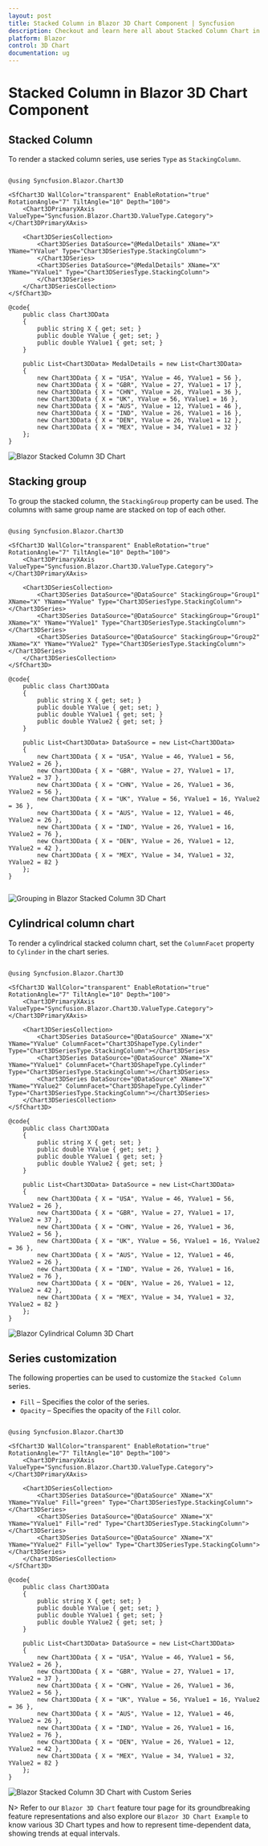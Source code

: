 ```yaml
---
layout: post
title: Stacked Column in Blazor 3D Chart Component | Syncfusion
description: Checkout and learn here all about Stacked Column Chart in Syncfusion Blazor 3D Chart component and more.
platform: Blazor
control: 3D Chart
documentation: ug
---
```


# Stacked Column in Blazor 3D Chart Component

## Stacked Column

To render a stacked column series, use series `Type` as `StackingColumn`.

```cshtml

@using Syncfusion.Blazor.Chart3D

<SfChart3D WallColor="transparent" EnableRotation="true" RotationAngle="7" TiltAngle="10" Depth="100">
    <Chart3DPrimaryXAxis ValueType="Syncfusion.Blazor.Chart3D.ValueType.Category"></Chart3DPrimaryXAxis>

    <Chart3DSeriesCollection>
        <Chart3DSeries DataSource="@MedalDetails" XName="X" YName="YValue" Type="Chart3DSeriesType.StackingColumn">
        </Chart3DSeries>
        <Chart3DSeries DataSource="@MedalDetails" XName="X" YName="YValue1" Type="Chart3DSeriesType.StackingColumn">
        </Chart3DSeries>
    </Chart3DSeriesCollection>
</SfChart3D>

@code{
    public class Chart3DData
    {
        public string X { get; set; }
        public double YValue { get; set; }
        public double YValue1 { get; set; }
    }
	
    public List<Chart3DData> MedalDetails = new List<Chart3DData>
	{
        new Chart3DData { X = "USA", YValue = 46, YValue1 = 56 },
        new Chart3DData { X = "GBR", YValue = 27, YValue1 = 17 },
        new Chart3DData { X = "CHN", YValue = 26, YValue1 = 36 },
        new Chart3DData { X = "UK", YValue = 56, YValue1 = 16 },
        new Chart3DData { X = "AUS", YValue = 12, YValue1 = 46 },
        new Chart3DData { X = "IND", YValue = 26, YValue1 = 16 },
        new Chart3DData { X = "DEN", YValue = 26, YValue1 = 12 },
        new Chart3DData { X = "MEX", YValue = 34, YValue1 = 32 }
    };
}

``` 

![Blazor Stacked Column 3D Chart](../images/chart-types-images/blazor-stacked-column-chart.png)

## Stacking group

To group the stacked column, the `StackingGroup` property can be used. The columns with same group name are stacked on top of each other.

```cshtml

@using Syncfusion.Blazor.Chart3D

<SfChart3D WallColor="transparent" EnableRotation="true" RotationAngle="7" TiltAngle="10" Depth="100">
    <Chart3DPrimaryXAxis ValueType="Syncfusion.Blazor.Chart3D.ValueType.Category"></Chart3DPrimaryXAxis>

    <Chart3DSeriesCollection>
        <Chart3DSeries DataSource="@DataSource" StackingGroup="Group1" XName="X" YName="YValue" Type="Chart3DSeriesType.StackingColumn"></Chart3DSeries>
        <Chart3DSeries DataSource="@DataSource" StackingGroup="Group1" XName="X" YName="YValue1" Type="Chart3DSeriesType.StackingColumn"></Chart3DSeries>
        <Chart3DSeries DataSource="@DataSource" StackingGroup="Group2" XName="X" YName="YValue2" Type="Chart3DSeriesType.StackingColumn"></Chart3DSeries>
    </Chart3DSeriesCollection>
</SfChart3D>

@code{
    public class Chart3DData
    {
        public string X { get; set; }
        public double YValue { get; set; }
        public double YValue1 { get; set; }
        public double YValue2 { get; set; }
    }

    public List<Chart3DData> DataSource = new List<Chart3DData>
	{
        new Chart3DData { X = "USA", YValue = 46, YValue1 = 56, YValue2 = 26 },
        new Chart3DData { X = "GBR", YValue = 27, YValue1 = 17, YValue2 = 37 },
        new Chart3DData { X = "CHN", YValue = 26, YValue1 = 36, YValue2 = 56 },
        new Chart3DData { X = "UK", YValue = 56, YValue1 = 16, YValue2 = 36 },
        new Chart3DData { X = "AUS", YValue = 12, YValue1 = 46, YValue2 = 26 },
        new Chart3DData { X = "IND", YValue = 26, YValue1 = 16, YValue2 = 76 },
        new Chart3DData { X = "DEN", YValue = 26, YValue1 = 12, YValue2 = 42 },
        new Chart3DData { X = "MEX", YValue = 34, YValue1 = 32, YValue2 = 82 } 
    };
}


``` 

![Grouping in Blazor Stacked Column 3D Chart](../images/chart-types-images/blazor-stacked-colum-chart-with-grouping.png)

## Cylindrical column chart

To render a cylindrical stacked column chart, set the `ColumnFacet` property to `Cylinder` in the chart series.

```cshtml

@using Syncfusion.Blazor.Chart3D

<SfChart3D WallColor="transparent" EnableRotation="true" RotationAngle="7" TiltAngle="10" Depth="100">
    <Chart3DPrimaryXAxis ValueType="Syncfusion.Blazor.Chart3D.ValueType.Category"></Chart3DPrimaryXAxis>

    <Chart3DSeriesCollection>
        <Chart3DSeries DataSource="@DataSource" XName="X" YName="YValue" ColumnFacet="Chart3DShapeType.Cylinder" Type="Chart3DSeriesType.StackingColumn"></Chart3DSeries>
        <Chart3DSeries DataSource="@DataSource" XName="X" YName="YValue1" ColumnFacet="Chart3DShapeType.Cylinder" Type="Chart3DSeriesType.StackingColumn"></Chart3DSeries>
        <Chart3DSeries DataSource="@DataSource" XName="X" YName="YValue2" ColumnFacet="Chart3DShapeType.Cylinder" Type="Chart3DSeriesType.StackingColumn"></Chart3DSeries>
    </Chart3DSeriesCollection>
</SfChart3D>

@code{
    public class Chart3DData
    {
        public string X { get; set; }
        public double YValue { get; set; }
        public double YValue1 { get; set; }
        public double YValue2 { get; set; }
    }

    public List<Chart3DData> DataSource = new List<Chart3DData>
	{
        new Chart3DData { X = "USA", YValue = 46, YValue1 = 56, YValue2 = 26 },
        new Chart3DData { X = "GBR", YValue = 27, YValue1 = 17, YValue2 = 37 },
        new Chart3DData { X = "CHN", YValue = 26, YValue1 = 36, YValue2 = 56 },
        new Chart3DData { X = "UK", YValue = 56, YValue1 = 16, YValue2 = 36 },
        new Chart3DData { X = "AUS", YValue = 12, YValue1 = 46, YValue2 = 26 },
        new Chart3DData { X = "IND", YValue = 26, YValue1 = 16, YValue2 = 76 },
        new Chart3DData { X = "DEN", YValue = 26, YValue1 = 12, YValue2 = 42 },
        new Chart3DData { X = "MEX", YValue = 34, YValue1 = 32, YValue2 = 82 } 
    };
}

```

![Blazor Cylindrical Column 3D Chart](../images/chart-types-images/blazor-cylindricaal-stacked-column-chart.png)

## Series customization

The following properties can be used to customize the `Stacked Column` series.

* `Fill` – Specifies the color of the series.
* `Opacity` – Specifies the opacity of the `Fill` color.

```cshtml

@using Syncfusion.Blazor.Chart3D

<SfChart3D WallColor="transparent" EnableRotation="true" RotationAngle="7" TiltAngle="10" Depth="100">
    <Chart3DPrimaryXAxis ValueType="Syncfusion.Blazor.Chart3D.ValueType.Category"></Chart3DPrimaryXAxis>

    <Chart3DSeriesCollection>
        <Chart3DSeries DataSource="@DataSource" XName="X" YName="YValue" Fill="green" Type="Chart3DSeriesType.StackingColumn"></Chart3DSeries>
        <Chart3DSeries DataSource="@DataSource" XName="X" YName="YValue1" Fill="red" Type="Chart3DSeriesType.StackingColumn"></Chart3DSeries>
        <Chart3DSeries DataSource="@DataSource" XName="X" YName="YValue2" Fill="yellow" Type="Chart3DSeriesType.StackingColumn"></Chart3DSeries>
    </Chart3DSeriesCollection>
</SfChart3D>

@code{
    public class Chart3DData
    {
        public string X { get; set; }
        public double YValue { get; set; }
        public double YValue1 { get; set; }
        public double YValue2 { get; set; }
    }

    public List<Chart3DData> DataSource = new List<Chart3DData>
	{
        new Chart3DData { X = "USA", YValue = 46, YValue1 = 56, YValue2 = 26 },
        new Chart3DData { X = "GBR", YValue = 27, YValue1 = 17, YValue2 = 37 },
        new Chart3DData { X = "CHN", YValue = 26, YValue1 = 36, YValue2 = 56 },
        new Chart3DData { X = "UK", YValue = 56, YValue1 = 16, YValue2 = 36 },
        new Chart3DData { X = "AUS", YValue = 12, YValue1 = 46, YValue2 = 26 },
        new Chart3DData { X = "IND", YValue = 26, YValue1 = 16, YValue2 = 76 },
        new Chart3DData { X = "DEN", YValue = 26, YValue1 = 12, YValue2 = 42 },
        new Chart3DData { X = "MEX", YValue = 34, YValue1 = 32, YValue2 = 82 } 
    };
}

``` 

![Blazor Stacked Column 3D Chart with Custom Series](../images/chart-types-images/blazor-stacked-column-chart-custom-series.png)

N> Refer to our `Blazor 3D Chart` feature tour page for its groundbreaking feature representations and also explore our `Blazor 3D Chart Example` to know various 3D Chart types and how to represent time-dependent data, showing trends at equal intervals.